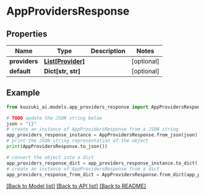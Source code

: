 # AppProvidersResponse


## Properties

Name | Type | Description | Notes
------------ | ------------- | ------------- | -------------
**providers** | [**List[Provider]**](Provider.md) |  | [optional]
**default** | **Dict[str, str]** |  | [optional]

## Example

```python
from kuuzuki_ai.models.app_providers_response import AppProvidersResponse

# TODO update the JSON string below
json = "{}"
# create an instance of AppProvidersResponse from a JSON string
app_providers_response_instance = AppProvidersResponse.from_json(json)
# print the JSON string representation of the object
print(AppProvidersResponse.to_json())

# convert the object into a dict
app_providers_response_dict = app_providers_response_instance.to_dict()
# create an instance of AppProvidersResponse from a dict
app_providers_response_from_dict = AppProvidersResponse.from_dict(app_providers_response_dict)
```
[[Back to Model list]](../README.md#documentation-for-models) [[Back to API list]](../README.md#documentation-for-api-endpoints) [[Back to README]](../README.md)
